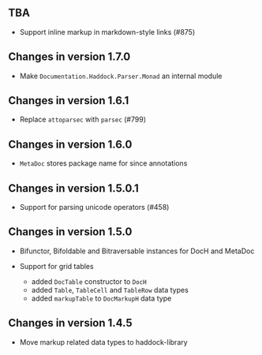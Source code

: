## TBA

 * Support inline markup in markdown-style links (#875)

## Changes in version 1.7.0

 * Make `Documentation.Haddock.Parser.Monad` an internal module

## Changes in version 1.6.1

 * Replace `attoparsec` with `parsec` (#799)

## Changes in version 1.6.0

 * `MetaDoc` stores package name for since annotations

## Changes in version 1.5.0.1

 * Support for parsing unicode operators (#458)

## Changes in version 1.5.0

 * Bifunctor, Bifoldable and Bitraversable instances for DocH and MetaDoc

 * Support for grid tables
   * added `DocTable` constructor to `DocH`
   * added `Table`, `TableCell` and `TableRow` data types
   * added `markupTable` to `DocMarkupH` data type

## Changes in version 1.4.5

 * Move markup related data types to haddock-library

